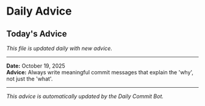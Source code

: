 # Daily Advice

## Today's Advice
*This file is updated daily with new advice.*

---

**Date:** October 19, 2025  
**Advice:** Always write meaningful commit messages that explain the 'why', not just the 'what'.

---

*This advice is automatically updated by the Daily Commit Bot.*
